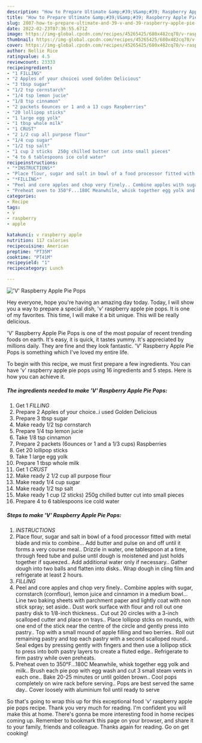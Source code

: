 ```yaml
---
description: "How to Prepare Ultimate &amp;#39;V&amp;#39; Raspberry Apple Pie Pops"
title: "How to Prepare Ultimate &amp;#39;V&amp;#39; Raspberry Apple Pie Pops"
slug: 2807-how-to-prepare-ultimate-and-39-v-and-39-raspberry-apple-pie-pops
date: 2022-02-23T07:36:55.671Z
image: https://img-global.cpcdn.com/recipes/45265425/680x482cq70/v-raspberry-apple-pie-pops-recipe-main-photo.jpg
thumbnail: https://img-global.cpcdn.com/recipes/45265425/680x482cq70/v-raspberry-apple-pie-pops-recipe-main-photo.jpg
cover: https://img-global.cpcdn.com/recipes/45265425/680x482cq70/v-raspberry-apple-pie-pops-recipe-main-photo.jpg
author: Nellie Rice
ratingvalue: 4.5
reviewcount: 23333
recipeingredient:
- "1 FILLING"
- "2 Apples of your choicei used Golden Delicious"
- "3 tbsp sugar"
- "1/2 tsp cornstarch"
- "1/4 tsp lemon jucie"
- "1/8 tsp cinnamon"
- "2 packets 6ounces or 1 and a 13 cups Raspberries"
- "20 lollipop sticks"
- "1 large egg yolk"
- "1 tbsp whole milk"
- "1 CRUST"
- "2 1/2 cup all purpose flour"
- "1/4 cup sugar"
- "1/2 tsp salt"
- "1 cup 2 sticks  250g chilled butter cut into small pieces"
- "4 to 6 tablespoons ice cold water"
recipeinstructions:
- "*INSTRUCTIONS*"
- "Place flour, sugar and salt in bowl of a food processor fitted with metal blade and mix to combine... Add butter and pulse on and off until it forms a very course meal.. Drizzle in water, one tablespoon at a time, through feed tube and pulse until dough is moistened and just holds together if squeezed.. Add additional water only if necessary.. Gather dough into two balls and flatten into disks.. Wrap dough in cling film and refrigerate at least 2 hours."
- "*FILLING*"
- "Peel and core apples and chop very finely.. Combine apples with sugar, cornstarch (cornflour), lemon juice and cinnamon in a medium bowl... Line two baking sheets with parchment paper and lightly coat with non stick spray; set aside.. Dust work surface with flour and roll out one pastry disk to 1/8-inch thickness.. Cut out 20 circles with a 3-inch scalloped cutter and place on trays.. Place lollipop stcks on rounds, with one end of the stick near the centre of the circle and gently press into pastry.. Top with a small mound of apple filling and two berries.. Roll out remaining pastry and top each pastry with a second scalloped round.. Seal edges by pressing gently with fingers and then use a lollipop stick to press into both pastry layers to create a fluted edge.. Refrigerate to firm pastry while oven preheats."
- "Preheat oven to 350°F...180C Meanwhile, whisk together egg yolk and milk.. Brush each pie pop with egg wash and cut 3 small steam vents in each one.. Bake 20-25 minutes or until  golden brown.. Cool pops completely on wire rack before serving.. Pops are best served the same day.. Cover loosely with aluminium foil until ready to serve"
categories:
- Recipe
tags:
- v
- raspberry
- apple

katakunci: v raspberry apple 
nutrition: 117 calories
recipecuisine: American
preptime: "PT35M"
cooktime: "PT41M"
recipeyield: "1"
recipecategory: Lunch

---
```



![&#39;V&#39; Raspberry Apple Pie Pops](https://img-global.cpcdn.com/recipes/45265425/680x482cq70/v-raspberry-apple-pie-pops-recipe-main-photo.jpg)

Hey everyone, hope you're having an amazing day today. Today, I will show you a way to prepare a special dish, &#39;v&#39; raspberry apple pie pops. It is one of my favorites. This time, I will make it a bit unique. This will be really delicious.



&#39;V&#39; Raspberry Apple Pie Pops is one of the most popular of recent trending foods on earth. It's easy, it is quick, it tastes yummy. It's appreciated by millions daily. They are fine and they look fantastic. &#39;V&#39; Raspberry Apple Pie Pops is something which I've loved my entire life.


To begin with this recipe, we must first prepare a few ingredients. You can have &#39;v&#39; raspberry apple pie pops using 16 ingredients and 5 steps. Here is how you can achieve it.

<!--inarticleads1-->

##### The ingredients needed to make &#39;V&#39; Raspberry Apple Pie Pops:

1. Get 1 *FILLING*
1. Prepare 2 Apples of your choice..i used Golden Delicious
1. Prepare 3 tbsp sugar
1. Make ready 1/2 tsp cornstarch
1. Prepare 1/4 tsp lemon jucie
1. Take 1/8 tsp cinnamon
1. Prepare 2 packets (6ounces or 1 and a 1/3 cups) Raspberries
1. Get 20 lollipop sticks
1. Take 1 large egg yolk
1. Prepare 1 tbsp whole milk
1. Get 1 *CRUST*
1. Make ready 2 1/2 cup all purpose flour
1. Make ready 1/4 cup sugar
1. Make ready 1/2 tsp salt
1. Make ready 1 cup (2 sticks)  250g chilled butter cut into small pieces
1. Prepare 4 to 6 tablespoons ice cold water




<!--inarticleads2-->

##### Steps to make &#39;V&#39; Raspberry Apple Pie Pops:

1. *INSTRUCTIONS*
1. Place flour, sugar and salt in bowl of a food processor fitted with metal blade and mix to combine... Add butter and pulse on and off until it forms a very course meal.. Drizzle in water, one tablespoon at a time, through feed tube and pulse until dough is moistened and just holds together if squeezed.. Add additional water only if necessary.. Gather dough into two balls and flatten into disks.. Wrap dough in cling film and refrigerate at least 2 hours.
1. *FILLING*
1. Peel and core apples and chop very finely.. Combine apples with sugar, cornstarch (cornflour), lemon juice and cinnamon in a medium bowl... Line two baking sheets with parchment paper and lightly coat with non stick spray; set aside.. Dust work surface with flour and roll out one pastry disk to 1/8-inch thickness.. Cut out 20 circles with a 3-inch scalloped cutter and place on trays.. Place lollipop stcks on rounds, with one end of the stick near the centre of the circle and gently press into pastry.. Top with a small mound of apple filling and two berries.. Roll out remaining pastry and top each pastry with a second scalloped round.. Seal edges by pressing gently with fingers and then use a lollipop stick to press into both pastry layers to create a fluted edge.. Refrigerate to firm pastry while oven preheats.
1. Preheat oven to 350°F...180C Meanwhile, whisk together egg yolk and milk.. Brush each pie pop with egg wash and cut 3 small steam vents in each one.. Bake 20-25 minutes or until  golden brown.. Cool pops completely on wire rack before serving.. Pops are best served the same day.. Cover loosely with aluminium foil until ready to serve




So that's going to wrap this up for this exceptional food &#39;v&#39; raspberry apple pie pops recipe. Thank you very much for reading. I'm confident you will make this at home. There's gonna be more interesting food in home recipes coming up. Remember to bookmark this page on your browser, and share it to your family, friends and colleague. Thanks again for reading. Go on get cooking!
